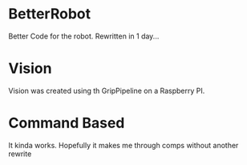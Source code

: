 # BetterRobot
Better Code for the robot. Rewritten in 1 day...

# Vision
Vision was created using th GripPipeline on a Raspberry PI.

# Command Based
It kinda works. Hopefully it makes me through comps without another rewrite
